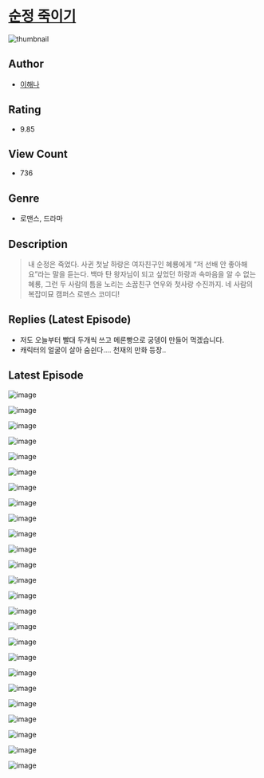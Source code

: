 # [순정 죽이기](https://comic.naver.com/bestChallenge/list?titleId=810128)
![thumbnail](https://image-comic.pstatic.net/user_contents_data/challenge_comic/2023/05/23/230958/upload_4050767289127352631_480x623.jpeg)

## Author
- [이해나](https://comic.naver.com/artistTitle?id=230958)

## Rating
- 9.85

## View Count
- 736

## Genre
- 로맨스, 드라마

## Description
> 내 순정은 죽었다. 사귄 첫날 하랑은 여자친구인 혜룡에게 “저 선배 안 좋아해요”라는 말을 듣는다. 백마 탄 왕자님이 되고 싶었던 하랑과 속마음을 알 수 없는 혜룡, 그런 두 사람의 틈을 노리는 소꿉친구 연우와 첫사랑 수진까지. 네 사람의 복잡미묘 캠퍼스 로맨스 코미디!

## Replies (Latest Episode)
- 저도 오늘부터 빨대 두개씩 쓰고 메론빵으로 궁뎅이 만들어 먹겠습니다.
- 캐릭터의 얼굴이 살아 숨쉰다.... 천재의 만화 등장..

## Latest Episode
![image](https://image-comic.pstatic.net/user_contents_data/challenge_comic/2023/05/23/230958/upload_7004846950665249849.jpeg)

![image](https://image-comic.pstatic.net/user_contents_data/challenge_comic/2023/05/23/230958/upload_3546643411062896947.jpeg)

![image](https://image-comic.pstatic.net/user_contents_data/challenge_comic/2023/05/23/230958/upload_7005738688888125025.jpeg)

![image](https://image-comic.pstatic.net/user_contents_data/challenge_comic/2023/05/23/230958/upload_4135202970255112503.jpeg)

![image](https://image-comic.pstatic.net/user_contents_data/challenge_comic/2023/05/23/230958/upload_7377520945008227942.jpeg)

![image](https://image-comic.pstatic.net/user_contents_data/challenge_comic/2023/05/23/230958/upload_3616724990254266210.jpeg)

![image](https://image-comic.pstatic.net/user_contents_data/challenge_comic/2023/05/23/230958/upload_3774917211906663219.jpeg)

![image](https://image-comic.pstatic.net/user_contents_data/challenge_comic/2023/05/23/230958/upload_3616452508936188211.jpeg)

![image](https://image-comic.pstatic.net/user_contents_data/challenge_comic/2023/05/23/230958/upload_7234528366863410739.jpeg)

![image](https://image-comic.pstatic.net/user_contents_data/challenge_comic/2023/05/23/230958/upload_7306638738362480689.jpeg)

![image](https://image-comic.pstatic.net/user_contents_data/challenge_comic/2023/05/23/230958/upload_7292792780935488822.jpeg)

![image](https://image-comic.pstatic.net/user_contents_data/challenge_comic/2023/05/23/230958/upload_7233405762035659106.jpeg)

![image](https://image-comic.pstatic.net/user_contents_data/challenge_comic/2023/05/23/230958/upload_7005407732365079094.jpeg)

![image](https://image-comic.pstatic.net/user_contents_data/challenge_comic/2023/05/23/230958/upload_3474589124065912165.jpeg)

![image](https://image-comic.pstatic.net/user_contents_data/challenge_comic/2023/05/23/230958/upload_3775484560007312951.jpeg)

![image](https://image-comic.pstatic.net/user_contents_data/challenge_comic/2023/05/23/230958/upload_3689964738855318580.jpeg)

![image](https://image-comic.pstatic.net/user_contents_data/challenge_comic/2023/05/23/230958/upload_4135261252995266872.jpeg)

![image](https://image-comic.pstatic.net/user_contents_data/challenge_comic/2023/05/23/230958/upload_3832953850930946616.jpeg)

![image](https://image-comic.pstatic.net/user_contents_data/challenge_comic/2023/05/23/230958/upload_3847029769483203640.jpeg)

![image](https://image-comic.pstatic.net/user_contents_data/challenge_comic/2023/05/23/230958/upload_3690758398080594017.jpeg)

![image](https://image-comic.pstatic.net/user_contents_data/challenge_comic/2023/05/23/230958/upload_7364341293207793712.jpeg)

![image](https://image-comic.pstatic.net/user_contents_data/challenge_comic/2023/05/23/230958/upload_7364853454431664181.jpeg)

![image](https://image-comic.pstatic.net/user_contents_data/challenge_comic/2023/05/23/230958/upload_3919649440757146930.jpeg)

![image](https://image-comic.pstatic.net/user_contents_data/challenge_comic/2023/05/23/230958/upload_3775532929828546150.jpeg)

![image](https://image-comic.pstatic.net/user_contents_data/challenge_comic/2023/05/23/230958/upload_7018356654260828514.jpeg)
